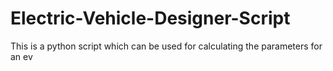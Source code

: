# Electric-Vehicle-Designer-Script
This is a python script which can be used for calculating the parameters for an ev
